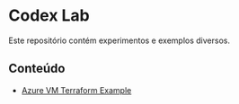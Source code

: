 # Codex Lab

Este repositório contém experimentos e exemplos diversos.

## Conteúdo

- [Azure VM Terraform Example](azure_vm/README.md)

